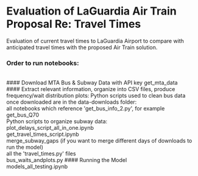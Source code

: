 # Evaluation of LaGuardia Air Train Proposal Re: Travel Times
Evaluation of current travel times to LaGuardia Airport to compare with anticipated travel times with the proposed Air Train solution.
<br/>
### Order to run notebooks:
<br/>
#### Download MTA Bus & Subway Data with API key
get_mta_data
<br/>
#### Extract relevant information, organize into CSV files, produce frequency/wait distribution plots:
Python scripts used to clean bus data once downloaded are in the data-downloads folder:
<br/>
all notebooks which reference 'get_bus_info_2.py', for example get_bus_Q70
<br/>
Python scripts to organize subway data:
<br/>
plot_delays_script_all_in_one.ipynb
 <br/>
get_travel_times_script.ipynb
<br/>
merge_subway_gaps (if you want to merge different days of downloads to run the model)
<br/>
all the 'travel_times.py' files
<br/>
bus_waits_andplots.py
#### Running the Model
<br/>
models_all_testing.ipynb
<br/>
